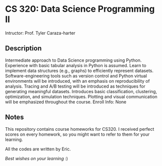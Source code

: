 # CS 320: Data Science Programming II

Intructor: Prof. Tyler Caraza-harter

## Description

Intermediate approach to Data Science programming using Python. Experience with basic tabular analysis in Python is assumed. Learn to implement data structures (e.g., graphs) to efficiently represent datasets. Software-engineering tools such as version control and Python virtual environments will be introduced, with an emphasis on reproducibility of analysis. Tracing and A/B testing will be introduced as techniques for generating meaningful datasets. Introduces basic classification, clustering, optimization, and simulation techniques. Plotting and visual communication will be emphasized throughout the course. Enroll Info: None

## Notes

This repository contains course homeworks for CS320. I received perfect scores on every homework, so you might want to refer to them for your learning. 

All the codes are written by Eric.

*Best wishes on your learning* :)
